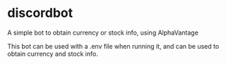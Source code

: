 # discordbot
A simple bot to obtain currency or stock info, using AlphaVantage 

This bot can be used with a .env file when running it, and can be used to obtain currency and stock info.
